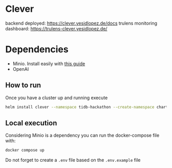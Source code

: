 # Clever

backend deployed: https://clever.yesidlopez.de/docs
trulens monitoring dashboard: https://trulens-clever.yesidlopez.de/

# Dependencies

- Minio. Install easily with [this guide](https://picluster.ricsanfre.com/docs/minio/)
- OpenAI

## How to run 

Once you have a cluster up and running execute 

```bash
helm install clever --namespace tidb-hackathon --create-namespace chart/
```


## Local execution

Considering Minio is a dependency you can run the docker-compose file with:

```bash
docker compose up
```

Do not forget to create a  `.env` file based on the `.env.example` file
